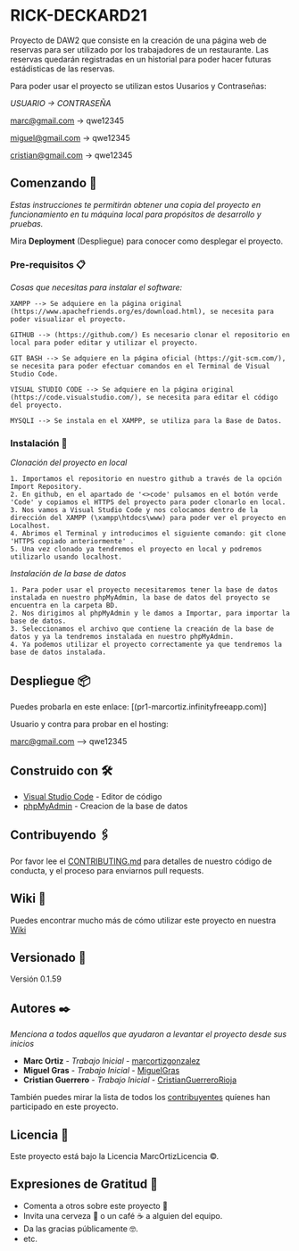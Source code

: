 # RICK-DECKARD21

Proyecto de DAW2 que consiste en la creación de una página web de reservas para ser utilizado por los trabajadores de un restaurante. Las reservas quedarán registradas en un historial para poder hacer futuras estádisticas de las reservas.

Para poder usar el proyecto se utilizan estos Uusarios y Contraseñas:

*USUARIO -> CONTRASEÑA*

marc@gmail.com -> qwe12345

miguel@gmail.com -> qwe12345

cristian@gmail.com -> qwe12345


## Comenzando 🚀

_Estas instrucciones te permitirán obtener una copia del proyecto en funcionamiento en tu máquina local para propósitos de desarrollo y pruebas._

Mira **Deployment** (Despliegue) para conocer como desplegar el proyecto.


### Pre-requisitos 📋

_Cosas que necesitas para instalar el software:_

```
XAMPP --> Se adquiere en la página original (https://www.apachefriends.org/es/download.html), se necesita para poder visualizar el proyecto.

GITHUB --> (https://github.com/) Es necesario clonar el repositorio en local para poder editar y utilizar el proyecto.

GIT BASH --> Se adquiere en la página oficial (https://git-scm.com/), se necesita para poder efectuar comandos en el Terminal de Visual Studio Code.

VISUAL STUDIO CODE --> Se adquiere en la página original (https://code.visualstudio.com/), se necesita para editar el código del proyecto.

MYSQLI --> Se instala en el XAMPP, se utiliza para la Base de Datos.
```

### Instalación 🔧


_Clonación del proyecto en local_

```
1. Importamos el repositorio en nuestro github a través de la opción Import Repository.
2. En github, en el apartado de '<>code' pulsamos en el botón verde 'Code' y copiamos el HTTPS del proyecto para poder clonarlo en local.
3. Nos vamos a Visual Studio Code y nos colocamos dentro de la dirección del XAMPP (\xampp\htdocs\www) para poder ver el proyecto en Localhost.
4. Abrimos el Terminal y introducimos el siguiente comando: git clone 'HTTPS copiado anteriormente' .
5. Una vez clonado ya tendremos el proyecto en local y podremos utilizarlo usando localhost.

```

_Instalación de la base de datos_

```
1. Para poder usar el proyecto necesitaremos tener la base de datos instalada en nuestro phpMyAdmin, la base de datos del proyecto se encuentra en la carpeta BD.
2. Nos dirigimos al phpMyAdmin y le damos a Importar, para importar la base de datos.
3. Seleccionamos el archivo que contiene la creación de la base de datos y ya la tendremos instalada en nuestro phpMyAdmin.
4. Ya podemos utilizar el proyecto correctamente ya que tendremos la base de datos instalada.
```


## Despliegue 📦

Puedes probarla en este enlace: [(pr1-marcortiz.infinityfreeapp.com)]

Usuario y contra para probar en el hosting: 

marc@gmail.com   -->   qwe12345

## Construido con 🛠️

* [Visual Studio Code](https://code.visualstudio.com/) - Editor de código
* [phpMyAdmin](https://www.phpmyadmin.net/) - Creacion de la base de datos

## Contribuyendo 🖇️

Por favor lee el [CONTRIBUTING.md](https://gist.github.com/villanuevand/xxxxxx) para detalles de nuestro código de conducta, y el proceso para enviarnos pull requests.

## Wiki 📖

Puedes encontrar mucho más de cómo utilizar este proyecto en nuestra [Wiki](https://github.com/tu/proyecto/wiki)

## Versionado 📌

Versión 0.1.59

## Autores ✒️

_Menciona a todos aquellos que ayudaron a levantar el proyecto desde sus inicios_

* **Marc Ortiz** - *Trabajo Inicial* - [marcortizgonzalez](https://github.com/marcortizgonzalez)
* **Miguel Gras** - *Trabajo Inicial* - [MiguelGras](https://github.com/MiguelGras)
* **Cristian Guerrero** - *Trabajo Inicial* - [CristianGuerreroRioja](https://github.com/CristianGuerreroRioja)

También puedes mirar la lista de todos los [contribuyentes](https://github.com/dannylarrea/RICK-DECKARD21/graphs/contributors) quíenes han participado en este proyecto. 

## Licencia 📄

Este proyecto está bajo la Licencia MarcOrtizLicencia ©.

## Expresiones de Gratitud 🎁

* Comenta a otros sobre este proyecto 📢
* Invita una cerveza 🍺 o un café ☕ a alguien del equipo. 
* Da las gracias públicamente 🤓.
* etc.
